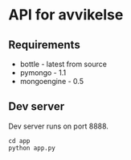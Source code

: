# API for avvikelse

## Requirements

* bottle - latest from source
* pymongo - 1.1
* mongoengine - 0.5

## Dev server

Dev server runs on port 8888.

    cd app
    python app.py